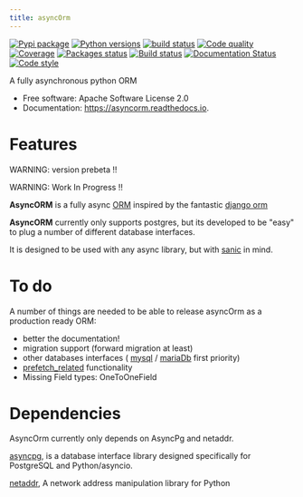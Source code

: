 ```yaml
---
title: asyncOrm
---
```


[![Pypi package](https://img.shields.io/pypi/v/asyncorm.svg)](https://pypi.python.org/pypi/asyncorm) [![Python versions](https://img.shields.io/pypi/pyversions/asyncorm.svg)](https://pypi.python.org/pypi/asyncorm) [![build status](https://travis-ci.org/monobot/asyncorm.svg?branch=development)](https://travis-ci.org/monobot/asyncorm) [![Code quality](https://api.codacy.com/project/badge/Grade/86ee891909654fc0a294849d0a436109)](https://www.codacy.com/app/monobot/asyncorm?utm_source=github.com&amp;utm_medium=referral&amp;utm_content=monobot/asyncorm&amp;utm_campaign=Badge_Grade) [![Coverage](https://api.codacy.com/project/badge/Coverage/86ee891909654fc0a294849d0a436109)](https://www.codacy.com/app/monobot/asyncorm?utm_source=github.com&amp;utm_medium=referral&amp;utm_content=monobot/asyncorm&amp;utm_campaign=Badge_Coverage) [![Packages status](https://pyup.io/repos/github/monobot/asyncorm/shield.svg)](https://pyup.io/account/repos/github/monobot/asyncorm/) [![Build status](https://travis-ci.org/monobot/asyncorm.svg?branch=development)](https://travis-ci.org/monobot/asyncorm) [![Documentation Status](https://readthedocs.org/projects/asyncorm/badge/?version=development)](http://asyncorm.readthedocs.io/en/development/) [![Code style](https://img.shields.io/badge/code%20style-black-000000.svg)](https://github.com/ambv/black)

A fully asynchronous python ORM

-   Free software: Apache Software License 2.0
-   Documentation: <https://asyncorm.readthedocs.io>.

Features
========

WARNING: version prebeta !!

WARNING: Work In Progress !!

**AsyncORM** is a fully async [ORM](https://en.wikipedia.org/wiki/Object-relational_mapping) inspired by the fantastic [django orm](https://docs.djangoproject.com/en/1.11/topics/db/)

**AsyncORM** currently only supports postgres, but its developed to be
"easy" to plug a number of different database interfaces.

It is designed to be used with any async library, but with
[sanic](https://github.com/channelcat/sanic) in mind.

To do
=====

A number of things are needed to be able to release asyncOrm as a
production ready ORM:

-   better the documentation!
-   migration support (forward migration at least)
-   other databases interfaces ( [mysql](https://www.mysql.com/) /
    [mariaDb](https://mariadb.org/) first priority)
-   [prefetch\_related](https://docs.djangoproject.com/en/1.11/ref/models/querysets/#prefetch_related%20support)
    functionality
-   Missing Field types: OneToOneField

Dependencies
============

AsyncOrm currently only depends on AsyncPg and netaddr.

[asyncpg](https://github.com/MagicStack/asyncpg), is a database
interface library designed specifically for PostgreSQL and
Python/asyncio.

[netaddr](https://github.com/drkjam/netaddr), A network address
manipulation library for Python

